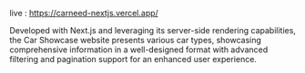 live : https://carneed-nextjs.vercel.app/

Developed with Next.js and leveraging its server-side rendering capabilities, the Car Showcase website presents various car types, showcasing comprehensive information in a well-designed format with advanced filtering and pagination support for an enhanced user experience.
